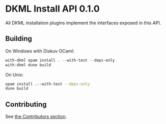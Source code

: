 # DKML Install API 0.1.0

All DKML installation plugins implement the interfaces exposed in this API.

## Building

On Windows with Diskuv OCaml:

```powershell
with-dkml opam install . --with-test --deps-only
with-dkml dune build
```

On Unix:

```bash
opam install .--with-test --deps-only
dune build
```

## Contributing

See [the Contributors section](contributors/README.md).
